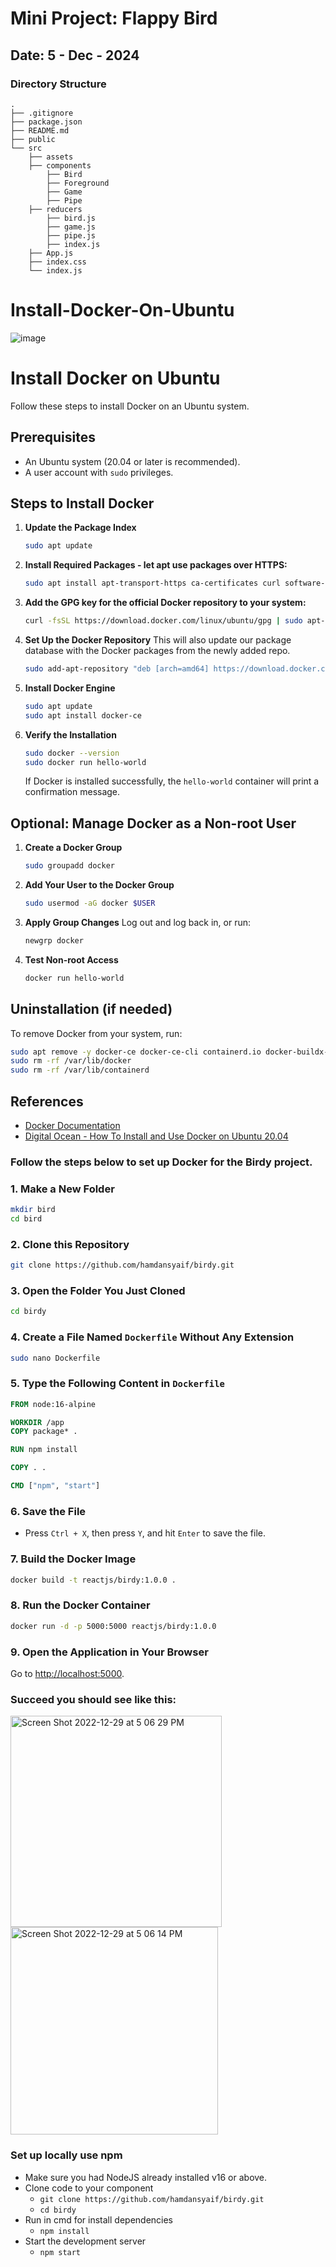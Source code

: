 # Mini Project: Flappy Bird

## Date: 5 - Dec - 2024

### Directory Structure
```
.
├── .gitignore
├── package.json
├── README.md
├── public
└── src
    ├── assets
    ├── components
        ├── Bird
        ├── Foreground
        ├── Game
        ├── Pipe
    ├── reducers
        ├── bird.js
        ├── game.js
        ├── pipe.js
        ├── index.js
    ├── App.js
    ├── index.css
    └── index.js
``` 
# Install-Docker-On-Ubuntu
![image](https://github.com/user-attachments/assets/4b0b72a5-b1c1-48d3-a32a-55f1540d4b3a)

# Install Docker on Ubuntu

Follow these steps to install Docker on an Ubuntu system.

## Prerequisites

- An Ubuntu system (20.04 or later is recommended).
- A user account with `sudo` privileges.

## Steps to Install Docker

1. **Update the Package Index**
   ```bash
   sudo apt update
   ```

2. **Install Required Packages - let apt use packages over HTTPS:**
   ```bash
   sudo apt install apt-transport-https ca-certificates curl software-properties-common
   ```

3. **Add the GPG key for the official Docker repository to your system:**
   ```bash
   curl -fsSL https://download.docker.com/linux/ubuntu/gpg | sudo apt-key add -
   ```

4. **Set Up the Docker Repository**
   This will also update our package database with the Docker packages from the newly added repo.
   ```bash
   sudo add-apt-repository "deb [arch=amd64] https://download.docker.com/linux/ubuntu focal stable"
   ```

6. **Install Docker Engine**
   ```bash
   sudo apt update
   sudo apt install docker-ce
   ```

7. **Verify the Installation**
   ```bash
   sudo docker --version
   sudo docker run hello-world
   ```

   If Docker is installed successfully, the `hello-world` container will print a confirmation message.

## Optional: Manage Docker as a Non-root User

1. **Create a Docker Group**
   ```bash
   sudo groupadd docker
   ```

2. **Add Your User to the Docker Group**
   ```bash
   sudo usermod -aG docker $USER
   ```

3. **Apply Group Changes**
   Log out and log back in, or run:
   ```bash
   newgrp docker
   ```

4. **Test Non-root Access**
   ```bash
   docker run hello-world
   ```

## Uninstallation (if needed)

To remove Docker from your system, run:
```bash
sudo apt remove -y docker-ce docker-ce-cli containerd.io docker-buildx-plugin docker-compose-plugin
sudo rm -rf /var/lib/docker
sudo rm -rf /var/lib/containerd
```

## References

- [Docker Documentation](https://docs.docker.com/engine/install/ubuntu/)
- [Digital Ocean - How To Install and Use Docker on Ubuntu 20.04](https://www.digitalocean.com/community/tutorials/how-to-install-and-use-docker-on-ubuntu-20-04)


### Follow the steps below to set up Docker for the Birdy project.

### 1. Make a New Folder
```bash
mkdir bird
cd bird
```

### 2. Clone this Repository
```bash
git clone https://github.com/hamdansyaif/birdy.git
```

### 3. Open the Folder You Just Cloned
```bash
cd birdy
```

### 4. Create a File Named `Dockerfile` Without Any Extension
```bash
sudo nano Dockerfile
```

### 5. Type the Following Content in `Dockerfile`
```dockerfile
FROM node:16-alpine

WORKDIR /app
COPY package* .

RUN npm install

COPY . .

CMD ["npm", "start"]
```

### 6. Save the File
- Press `Ctrl + X`, then press `Y`, and hit `Enter` to save the file.

### 7. Build the Docker Image
```bash
docker build -t reactjs/birdy:1.0.0 .
```

### 8. Run the Docker Container
```bash
docker run -d -p 5000:5000 reactjs/birdy:1.0.0
```

### 9. Open the Application in Your Browser
Go to [http://localhost:5000](http://localhost:5000).

### Succeed you should see like this:
<div>
<img width="338" alt="Screen Shot 2022-12-29 at 5 06 29 PM" src="https://user-images.githubusercontent.com/36496209/210019678-611e9c55-03b8-4cc5-b038-2c14d08c43d4.png">
<img width="332" alt="Screen Shot 2022-12-29 at 5 06 14 PM" src="https://user-images.githubusercontent.com/36496209/210019653-93e75410-0723-43d9-91d4-c54ce82bd2fa.png">
</div>

### Set up locally use npm
- Make sure you had NodeJS already installed v16 or above.
- Clone code to your component
  - `git clone https://github.com/hamdansyaif/birdy.git`
  - `cd birdy`
- Run in cmd for install dependencies
  - `npm install`
- Start the development server
  - `npm start`
